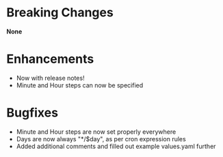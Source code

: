
# Breaking Changes

**None**

# Enhancements

- Now with release notes!
- Minute and Hour steps can now be specified

# Bugfixes

- Minute and Hour steps are now set properly everywhere
- Days are now always "*/$day", as per cron expression rules
- Added additional comments and filled out example values.yaml further